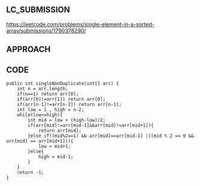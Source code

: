 ## LC_SUBMISSION
https://leetcode.com/problems/single-element-in-a-sorted-array/submissions/1790378290/
## APPROACH

## CODE
    public int singleNonDuplicate(int[] arr) {
        int n = arr.length;
        if(n==1) return arr[0];
        if(arr[0]!=arr[1]) return arr[0];
        if(arr[n-1]!=arr[n-2]) return arr[n-1];
        int low = 1 , high = n-2;
        while(low<=high){
            int mid = low + (high-low)/2;
            if(arr[mid]!=arr[mid-1]&&arr[mid]!=arr[mid+1]){
                return arr[mid];
            }else if((mid%2==1) && arr[mid]==arr[mid-1] ||(mid % 2 == 0 && arr[mid] == arr[mid+1])){
                low = mid+1;
            }else{
                high = mid-1;
            }
        }
        return -1;
    }
